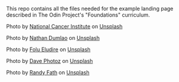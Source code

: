 This repo contains all the files needed for the example landing page described in The Odin Project's "Foundations" curriculum.


Photo by <a href="https://unsplash.com/@nci?utm_source=unsplash&utm_medium=referral&utm_content=creditCopyText">National Cancer Institute</a> on <a href="https://unsplash.com/s/photos/boardgames?utm_source=unsplash&utm_medium=referral&utm_content=creditCopyText">Unsplash</a>
  

Photo by <a href="https://unsplash.com/@nate_dumlao?utm_source=unsplash&utm_medium=referral&utm_content=creditCopyText">Nathan Dumlao</a> on <a href="https://unsplash.com/s/photos/boardgames?utm_source=unsplash&utm_medium=referral&utm_content=creditCopyText">Unsplash</a>
  

Photo by <a href="https://unsplash.com/@dejeludire?utm_source=unsplash&utm_medium=referral&utm_content=creditCopyText">Folu Eludire</a> on <a href="https://unsplash.com/s/photos/boardgames?utm_source=unsplash&utm_medium=referral&utm_content=creditCopyText">Unsplash</a>
  

Photo by <a href="https://unsplash.com/@mirapolis?utm_source=unsplash&utm_medium=referral&utm_content=creditCopyText">Dave Photoz</a> on <a href="https://unsplash.com/s/photos/boardgames?utm_source=unsplash&utm_medium=referral&utm_content=creditCopyText">Unsplash</a>
  

Photo by <a href="https://unsplash.com/@randyfath?utm_source=unsplash&utm_medium=referral&utm_content=creditCopyText">Randy Fath</a> on <a href="https://unsplash.com/s/photos/chess?utm_source=unsplash&utm_medium=referral&utm_content=creditCopyText">Unsplash</a>
  
